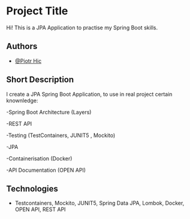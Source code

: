 
# Project Title

Hi! This is a JPA Application to practise my Spring Boot skills.


## Authors

- [@Piotr Hic](https://github.com/PiotrHic)


## Short Description
I create a JPA Spring Boot Application, to use in real project certain knownledge:

-Spring Boot Architecture (Layers)

-REST API

-Testing (TestContainers, JUNIT5 , Mockito)

-JPA

-Containerisation (Docker)

-API Documentation (OPEN API)



## Technologies
 - Testcontainers, Mockito, JUNIT5, Spring Data JPA, Lombok, Docker, OPEN API, REST API

